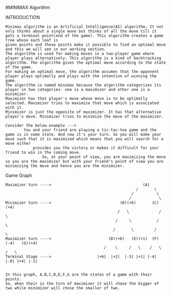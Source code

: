 #MINIMAX Algorithm

INTRODUCTION

	Minimax algorithm is an Artificial Intelligence(AI) algorithm, It not only thinks about a single move but thinks of all the move till it gets a terminal point(end of the game). This algorithm creates a game tree whose each leaf is 		 		 
    given points and these points make it possible to find an optimal move and this we will see in our working section.
	The algorithm is used for making moves in a two-player game where player plays alternatively. This algorithm is a kind of backtracking algorithm. The algorithm gives the optimal move according to the state of the game. 
	For making an optimal move, the algorithm assumes that the opponent player plays optimally and plays with the intention of winning the game.
	The algorithm is named minimax because the algorithm categorizes its player in two categories- one is a maximizer and other one is a minimizer.
	Maximizer has that player's move whose move is to be optimally selected. Maximizer tries to maximize that move which is associated with it.
	Minimizer is just the opposite of maximizer. It has that alternative player's move. Minimizer tries to minimize the move of the maximizer.
	
	Consider the below example --->
			You and your friend are playing a tic-tac-toe game and the game is in some state. And now it's your turn. So you will make your move such that it is maximized which means that you will search for a move either 		 
    	        provides you the victory or makes it difficult for your friend to win in the coming move.
	                So, at your point of view, you are maximizing the move so you are the maximizer but with your friend's point of view you are minimizing the move and hence you are the minimizer.

Game Graph

    Maximizer turn ---->                                        (A)
                                                             /       \
                                                           /          \      
                                                          /            \
    Minimizer turn ---->                              (B)(+6)	    (C)(+4)       
                                                     /   \             /   \
                                                    /     \           /     \
                                                   /       \         /       \
    Maximizer turn ---->                         (D)(+6)   (E)(+1)  (F)(-4)   (G)(+4)
                                               /    \     /   \    /   \     /   \  
    Terminal Stage ---->                    |+6|  |+2|  |-3| |+1| |-4| |-8| |+4| |-1|
    
    
    In this graph, A,B,C,D,E,F,G are the states of a game with their points.
    So, when their is the turn of maximizer it will chose the bigger of two while minimizer will chose the smaller of two.
